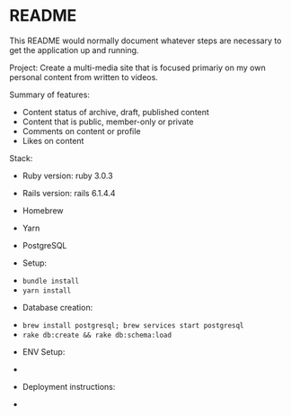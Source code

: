 # README

This README would normally document whatever steps are necessary to get the
application up and running.

Project:
Create a multi-media site that is focused primariy on my own personal content from written to videos.

Summary of features:
- Content status of archive, draft, published content
- Content that is public, member-only or private
- Comments on content or profile
- Likes on content

Stack:
* Ruby version: ruby 3.0.3
* Rails version: rails 6.1.4.4 
* Homebrew
* Yarn 
* PostgreSQL

* Setup:
- `bundle install`
- `yarn install`

* Database creation: 
- `brew install postgresql; brew services start postgresql`
- `rake db:create && rake db:schema:load`

* ENV Setup:
- 

* Deployment instructions:
- 

